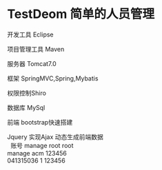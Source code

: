 

# TestDeom 简单的人员管理

开发工具 Eclipse

项目管理工具 Maven

服务器 Tomcat7.0

框架 SpringMVC,Spring,Mybatis
     
权限控制Shiro     

数据库 MySql      

前端 bootstrap快速搭建       

Jquery 实现Ajax 动态生成前端数据   
 
账号 manage root root     
     manage  acm  123456     
     041315036   1  123456      
     

 
